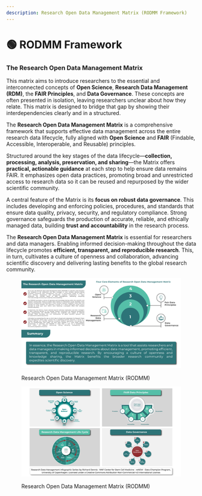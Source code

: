 ```yaml
---
description: Research Open Data Management Matrix (RODMM Framework)
---
```


# 🟢 RODMM Framework

### **The Research Open Data Management Matrix**

This matrix aims to introduce researchers to the essential and interconnected concepts of **Open Science**, **Research Data Management (RDM)**, the **FAIR Principles**, and **Data Governance**. These concepts are often presented in isolation, leaving researchers unclear about how they relate. This matrix is designed to bridge that gap by showing their interdependencies clearly and in a structured.

The **Research Open Data Management Matrix** is a comprehensive framework that supports effective data management across the entire research data lifecycle, fully aligned with **Open Science** and **FAIR** (Findable, Accessible, Interoperable, and Reusable) principles.

Structured around the key stages of the data lifecycle—**collection, processing, analysis, preservation, and sharing**—the Matrix offers **practical, actionable guidance** at each step to help ensure data remains FAIR. It emphasizes open data practices, promoting broad and unrestricted access to research data so it can be reused and repurposed by the wider scientific community.

A central feature of the Matrix is its **focus on robust data governance**. This includes developing and enforcing policies, procedures, and standards that ensure data quality, privacy, security, and regulatory compliance. Strong governance safeguards the production of accurate, reliable, and ethically managed data, building **trust and accountability** in the research process.

The **Research Open Data Management Matrix** is essential for researchers and data managers. Enabling informed decision-making throughout the data lifecycle promotes **efficient, transparent, and reproducible research**. This, in turn, cultivates a culture of openness and collaboration, advancing scientific discovery and delivering lasting benefits to the global research community.



<div data-full-width="true"><figure><img src="../../.gitbook/assets/Designrff-1.jpg" alt=""><figcaption><p>Research Open Data Management Matrix (RODMM)</p></figcaption></figure></div>

<div data-full-width="true"><figure><img src="../../.gitbook/assets/Designrff-2.jpg" alt=""><figcaption><p>Research Open Data Management Matrix (RODMM)</p></figcaption></figure></div>
